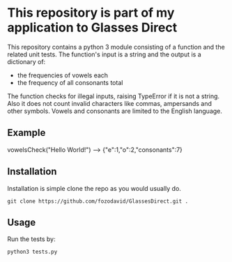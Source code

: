 # This repository is part of my application to Glasses Direct

This repository contains a python 3 module consisting of a function and the related unit tests.
The function's input is a string and the output is a dictionary of:
* the frequencies of vowels each
* the frequency of all consonants total

The function checks for illegal inputs, raising TypeError if it is not a string. Also it does not count invalid characters like commas, ampersands and other symbols. Vowels and consonants are limited to the English language.

## Example

vowelsCheck("Hello World!") --> {"e":1,"o":2,"consonants":7}

## Installation

Installation is simple clone the repo as you would usually do.
```
git clone https://github.com/fozodavid/GlassesDirect.git .
```

## Usage

Run the tests by:
```
python3 tests.py
```
